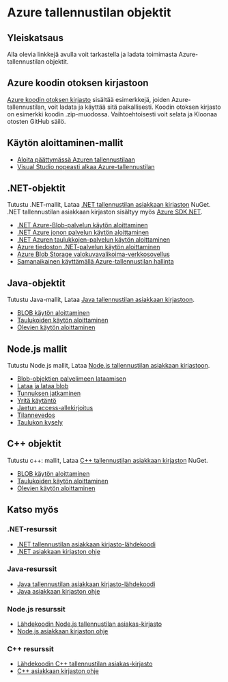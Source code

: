 <properties
    pageTitle="Azure tallennustilan näytteiden | Microsoft Azure"
    description="Tarkastele, lataa ja Suorita esimerkki koodi ja sovelluksia Azure-tallennustilan. Tutustu aloittaminen näytteiden BLOB-objektit, olevien, taulukoita ja tiedostoja, .NET, Java tai Node.js C++ tallennustilan asiakas-kirjastojen avulla."
    services="storage"
    documentationCenter="na"
    authors="tamram"
    manager="carmonm"
    editor="tysonn" />
<tags
    ms.service="storage"
    ms.devlang="na"
    ms.topic="article"
    ms.tgt_pltfrm="na"
    ms.workload="storage"
    ms.date="09/21/2016"
    ms.author="tamram" />

# <a name="azure-storage-samples"></a>Azure tallennustilan objektit

## <a name="overview"></a>Yleiskatsaus
Alla olevia linkkejä avulla voit tarkastella ja ladata toimimasta Azure-tallennustilan objektit.

## <a name="azure-code-sample-library"></a>Azure koodin otoksen kirjastoon

[Azure koodin otoksen kirjasto](https://azure.microsoft.com/documentation/samples/?service=storage) sisältää esimerkkejä, joiden Azure-tallennustilan, voit ladata ja käyttää sitä paikallisesti. Koodin otoksen kirjasto on esimerkki koodin .zip-muodossa. Vaihtoehtoisesti voit selata ja Kloonaa otosten GitHub säilö.

## <a name="getting-started-samples"></a>Käytön aloittaminen-mallit

* [Aloita päättymässä Azuren tallennustilaan](storage-getting-started-guide.md)
* [Visual Studio nopeasti alkaa Azure-tallennustilan](https://github.com/Azure/azure-storage-net/tree/master/Samples/GettingStarted/VisualStudioQuickStarts)

## <a name="net-samples"></a>.NET-objektit

Tutustu .NET-mallit, Lataa [.NET tallennustilan asiakkaan kirjaston](https://www.nuget.org/packages/WindowsAzure.Storage/) NuGet. .NET tallennustilan asiakkaan kirjaston sisältyy myös [Azure SDK.NET](https://azure.microsoft.com/downloads/).

* [.NET Azure-Blob-palvelun käytön aloittaminen](https://azure.microsoft.com/documentation/samples/storage-blob-dotnet-getting-started/)
* [.NET Azure jonon palvelun käytön aloittaminen](https://azure.microsoft.com/documentation/samples/storage-queue-dotnet-getting-started/)
* [.NET Azuren taulukkojen-palvelun käytön aloittaminen](https://azure.microsoft.com/documentation/samples/storage-table-dotnet-getting-started/)
* [Azure tiedoston .NET-palvelun käytön aloittaminen](https://azure.microsoft.com/documentation/samples/storage-file-dotnet-getting-started/)
* [Azure Blob Storage valokuvavalikoima-verkkosovellus](https://azure.microsoft.com/documentation/samples/storage-blobs-dotnet-webapp/)
* [Samanaikainen käyttämällä Azure-tallennustilan hallinta](https://code.msdn.microsoft.com/Managing-Concurrency-using-56018114)

## <a name="java-samples"></a>Java-objektit

Tutustu Java-mallit, Lataa [Java tallennustilan asiakkaan kirjastoon](https://github.com/azure/azure-storage-java).

* [BLOB käytön aloittaminen](https://github.com/Azure/azure-storage-java/tree/master/microsoft-azure-storage-samples/src/com/microsoft/azure/storage/blob/gettingstarted)
* [Taulukoiden käytön aloittaminen](https://github.com/Azure/azure-storage-java/tree/master/microsoft-azure-storage-samples/src/com/microsoft/azure/storage/table/gettingtstarted)
* [Olevien käytön aloittaminen](https://github.com/Azure/azure-storage-java/tree/master/microsoft-azure-storage-samples/src/com/microsoft/azure/storage/queue/gettingstarted)

## <a name="nodejs-samples"></a>Node.js mallit

Tutustu Node.js mallit, Lataa [Node.js tallennustilan asiakkaan kirjastoon](https://github.com/Azure/azure-storage-node).

* [Blob-objektien palvelimeen lataamisen](https://github.com/Azure/azure-storage-node/tree/master/examples/blobuploader)
* [Lataa ja lataa blob](https://github.com/Azure/azure-storage-node/blob/master/examples/samples/blobuploaddownloadsample.js)
* [Tunnuksen jatkaminen](https://github.com/Azure/azure-storage-node/blob/master/examples/samples/continuationsample.js)
* [Yritä käytäntö](https://github.com/Azure/azure-storage-node/blob/master/examples/samples/retrypolicysample.js)
* [Jaetun access-allekirjoitus](https://github.com/Azure/azure-storage-node/blob/master/examples/samples/sassample.js)
* [Tilannevedos](https://github.com/Azure/azure-storage-node/blob/master/examples/samples/snapshotsample.js)
* [Taulukon kysely](https://github.com/Azure/azure-storage-node/blob/master/examples/samples/tablequerysample.js)

## <a name="c-samples"></a>C++ objektit

Tutustu c++: mallit, Lataa [C++ tallennustilan asiakkaan kirjaston](https://www.nuget.org/packages/wastorage/) NuGet.

* [BLOB käytön aloittaminen](https://github.com/Azure/azure-storage-cpp/tree/master/Microsoft.WindowsAzure.Storage/samples/BlobsGettingStarted)
* [Taulukoiden käytön aloittaminen](https://github.com/Azure/azure-storage-cpp/tree/master/Microsoft.WindowsAzure.Storage/samples/TablesGettingStarted)
* [Olevien käytön aloittaminen](https://github.com/Azure/azure-storage-cpp/tree/master/Microsoft.WindowsAzure.Storage/samples/QueuesGettingStarted)

## <a name="see-also"></a>Katso myös

### <a name="net-resources"></a>.NET-resurssit

- [.NET tallennustilan asiakkaan kirjasto-lähdekoodi](https://github.com/Azure/azure-storage-net)
- [.NET asiakkaan kirjaston ohje](https://msdn.microsoft.com/library/azure/dn261237.aspx)

### <a name="java-resources"></a>Java-resurssit

- [Java tallennustilan asiakkaan kirjasto-lähdekoodi](https://github.com/azure/azure-storage-java)
- [Java asiakkaan kirjaston ohje](http://dl.windowsazure.com/storage/javadoc/)

### <a name="nodejs-resources"></a>Node.js resurssit

- [Lähdekoodin Node.js tallennustilan asiakas-kirjasto](https://github.com/Azure/azure-storage-node)
- [Node.js asiakkaan kirjaston ohje](http://dl.windowsazure.com/nodestoragedocs/index.html)

### <a name="c-resources"></a>C++ resurssit

- [Lähdekoodin C++ tallennustilan asiakas-kirjasto](https://github.com/Azure/azure-storage-cpp)
- [C++ asiakkaan kirjaston ohje](http://azure.github.io/azure-storage-cpp/)
